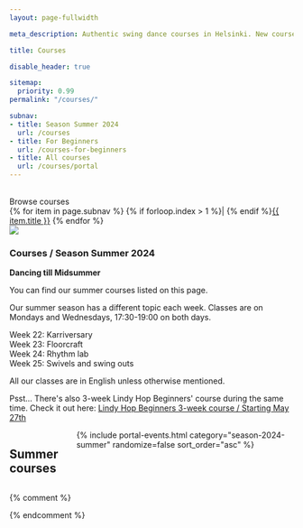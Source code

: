 ```yaml
---
layout: page-fullwidth

meta_description: Authentic swing dance courses in Helsinki. New courses starting thruought the year!

title: Courses

disable_header: true

sitemap:
  priority: 0.99
permalink: "/courses/"

subnav:
- title: Season Summer 2024
  url: /courses
- title: For Beginners
  url: /courses-for-beginners
- title: All courses
  url: /courses/portal
---
```


<section class="width-reader align-center text-center">
  <br/>
  Browse courses
  <nav title="Menu">
  {% for item in page.subnav %}
  {% if forloop.index > 1 %}| {% endif %}<a href="{{ item.url }}">{{ item.title }}</a>
  {% endfor %}
  </nav>
</section>

<section class="row align-items-center">
  <div class="large-5 medium-10 medium-centered columns aside pr20 t50">
  <div class="article-media">
    <div class="shadow-pop frame square cover align-center">
      <img src="{{ site.urlimg }}/medium/alppilava-colorized.jpg" />
    </div>
    </div>
  </div>
<section class="large-7 medium-8 medium-centered columns end" markdown="1">

### Courses / Season Summer 2024

**Dancing till Midsummer**

You can find our summer courses listed on this page.

Our summer season has a different topic each week. Classes are on Mondays and Wednesdays, 17:30-19:00 on both days.

Week 22: Karriversary  
Week 23: Floorcraft  
Week 24: Rhythm lab  
Week 25: Swivels and swing outs  

All our classes are in English unless otherwise mentioned.

<!-- [Read more about the upcoming dance season...](/#season-info) -->

Psst... There's also 3-week Lindy Hop Beginners' course during the same time. Check it out here: [Lindy Hop Beginners 3-week course / Starting May 27th](https://holvi.com/shop/blackpepperswing/product/9f600f0b53aa10d8575449e9318fc780/)
</section>
</section>

<section class="row">
  <div class="medium-12 columns">
    <h2>Summer courses</h2>
    {% include portal-events.html category="season-2024-summer" randomize=false sort_order="asc" %}
  </div>
</section>

{% comment %}
<!-- ORIGINAL COURSES PAGE, now disabled during summer

<template id="template-portal-event-snippet" style="display:none;">
  <div class="splide__slide slide pl10 pr10">
    {% include templates/portal-event-snippet.html %}
  </div>
</template>

<template id="template-portal-no-events" style="display:none;">
  <div class="text-center">
    <br/>
    <p>No courses on this day...</p>
    <p><a href="/courses">Check out all our courses here</a></p>
  </div>
</template>

{% assign days = "monday, tuesday, wednesday, thursday, friday, saturday, sunday" | split: ", " %}
{% for day in days %}
<div class="row width-max">
  <div class="columns medium-8 medium-centered">
    <h2>{{ site.data.language[day] }}</h2>
  </div>
  <div class="columns medium-12 pl0 pr0">
    <section id="portal-events-{{day}}-splide" class="splide carousel-cards" aria-label="{{ day }}">
      <div class="splide__track">
        <div id="portal-events-{{day}}" class="splide__list">
          <p class="text-center"><br/>Loading...</p>
        </div>
      </div>
    </section>
  </div>
</div>
{% endfor %}

<script>
var BPS_COURSES_FILTER_GROUP = "2024";
</script>
<script src="{{ site.url }}{{ site.baseurl }}/assets/js/courses.js"></script>

-->
{% endcomment %}

